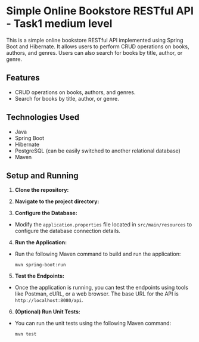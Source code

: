# Simple Online Bookstore RESTful API - Task1 medium level

This is a simple online bookstore RESTful API implemented using Spring Boot and Hibernate. It allows users to perform CRUD operations on books, authors, and genres. Users can also search for books by title, author, or genre.

## Features

- CRUD operations on books, authors, and genres.
- Search for books by title, author, or genre.

## Technologies Used

- Java
- Spring Boot
- Hibernate
- PostgreSQL (can be easily switched to another relational database)
- Maven

## Setup and Running

1. **Clone the repository:**

2. **Navigate to the project directory:**

3. **Configure the Database:**

- Modify the `application.properties` file located in `src/main/resources` to configure the database connection details.

4. **Run the Application:**

- Run the following Maven command to build and run the application:

  ```
  mvn spring-boot:run
  ```

5. **Test the Endpoints:**

- Once the application is running, you can test the endpoints using tools like Postman, cURL, or a web browser. The base URL for the API is `http://localhost:8080/api`.

6. **(Optional) Run Unit Tests:**

- You can run the unit tests using the following Maven command:

  ```
  mvn test
  ```
